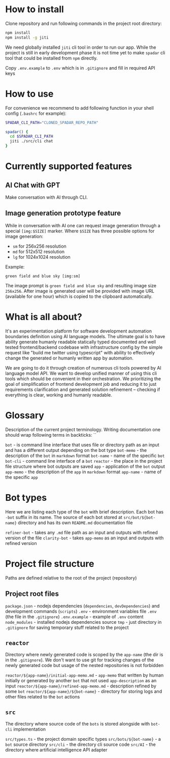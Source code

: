 # How to install

Clone repository and run following commands in the project root directory:

```sh
npm install
npm install -g jiti
```

We need globally installed `jiti` cli tool in order to run our app. While the project is still in early development phase it is not time yet to make `spadar` cli tool that could be installed from `npm` directly.

Copy `.env.example` to `.env` which is in `.gitignore` and fill in required API keys

# How to use

For convenience we recommend to add following function in your shell config (`.bashrc` for example):

```sh
SPADAR_CLI_PATH="CLONED_SPADAR_REPO_PATH"

spadar() {
  cd $SPADAR_CLI_PATH
  jiti ./src/cli chat
}
```

# Currently supported features
## AI Chat with GPT

Make conversation with AI through CLI.
## Image generation prototype feature

While in conversation with AI one can request image generation through a special `[img:$SIZE]` marker. Where `$SIZE` has three possible options for image generation:

  - `sm` for 256x256 resolution
  - `md` for 512x512 resolution
  - `lg` for 1024x1024 resolution

Example:
```
green field and blue sky [img:sm]
```

The image prompt is `green field and blue sky` and resulting image size `256x256`. After image is generated user will be provided with image URL (available for one hour) which is copied to the clipboard automatically.

# What is all about?

It's an experimentation platform for software development automation boundaries definition using AI language models. The ultimate goal is to have ability generate humanly readable statically typed documented and well tested frontend/backend codebase with infrastructure config by the simple request like "build me twitter using typescript" with ability to effectively change the generated or humanly written app by automation.

We are going to do it through creation of numerous cli tools powered by AI language model API. We want to develop unified manner of using this cli tools which should be convenient in their orchestration. We prioritizing the goal of simplification of frontend development job and reducing it to just requirements clarification and generated solution refinement – checking if everything is clear, working and humanly readable.

# Glossary

Description of the current project terminology. Writing documentation one should wrap following terms in backticks: ``

`bot` - is command line interface that uses file or directory path as an input and has a different output depending on the bot type
`bot-memo` - the description of the `bot` in `markdown` format
`bot-name` - name of the specific `bot`
`bot-cli` - command line interface of a `bot`
`reactor` - the place in the project file structure where bot outputs are saved
`app` - application of the `bot` output
`app-memo` - the description of the `app` in `markdown` format
`app-name` - name of the specific `app`

# Bot types

Here we are listing each type of the `bot` with brief description. Each bot has `-bot` suffix in its name. The source of each bot stored at `src/bot/${bot-name}` directory and has its own `README.md` documentation file

`refiner-bot` - takes any `.md` file path as an input and outputs with refined version of the file
`clarity-bot` - takes `app-memo` as an input and outputs with refined version

# Project file structure

Paths are defined relative to the root of the project (repository)

## Project root files

`package.json` - nodejs dependencies (`dependencies`, `devDependencies`) and development commands (`scripts`)
`.env` - environment variables file `.env` (the file in the `.gitignore`)
`.env.example` - example of `.env` content
`node_modules` - installed nodejs dependencies source
`tmp` - just directory in `.gitignore` for saving temporary stuff related to the project

## `reactor`

Directory where newly generated code is scoped by the `app-name` (the dir is in the `.gitignore`). We don't want to use git for tracking changes of the newly generated code but usage of the nested repositories is not forbidden

`reactor/${app-name}/initial-app-memo.md` - `app-memo` that written by human initially or generated by another `bot` that not used `app-description` as an input
`reactor/${app-name}/refined-app-memo.md` - description refined by some `bot`
`reactor/${app-name}/${bot-name}` - directory for storing logs and other files related to the `bot` actions

## `src`

The directory where source code of the `bots` is stored alongside with `bot-cli` implementation

`src/types.ts` - the project domain specific types
`src/bots/${bot-name}` - a `bot` source directory
`src/cli` - the directory cli source code
`src/AI` - the directory where artificial intelligence API adapter
